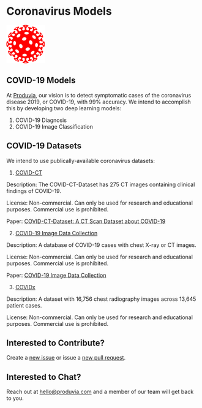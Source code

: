 # Coronavirus Models

![coronavirus-image](coronavirus-image.png)

## COVID-19 Models

At [Produvia](https://produvia.com), our vision is to detect symptomatic cases of the coronavirus disease 2019, or COVID-19, with 99% accuracy. We intend to accomplish this by developing two deep learning models:

1. COVID-19 Diagnosis
2. COVID-19 Image Classification

## COVID-19 Datasets

We intend to use publically-available coronavirus datasets:

1. [COVID-CT](https://github.com/UCSD-AI4H/COVID-CT)

Description: The COVID-CT-Dataset has 275 CT images containing clinical findings of COVID-19.

License: Non-commercial. Can only be used for research and educational purposes. Commercial use is prohibited.

Paper: [COVID-CT-Dataset: A CT Scan Dataset about COVID-19](https://arxiv.org/abs/2003.13865)

2. [COVID-19 Image Data Collection](https://github.com/ieee8023/covid-chestxray-dataset)

Description: A database of COVID-19 cases with chest X-ray or CT images.

License: Non-commercial. Can only be used for research and educational purposes. Commercial use is prohibited.

Paper: [COVID-19 Image Data Collection](https://arxiv.org/abs/2003.11597)

3. [COVIDx](https://github.com/lindawangg/COVID-Net)

Description: A dataset with 16,756 chest radiography images across 13,645 patient cases.

License: Non-commercial. Can only be used for research and educational purposes. Commercial use is prohibited.

## Interested to Contribute?

Create a [new issue](https://github.com/produvia/coronavirus-models/issues/new/choose) or issue a [new pull request](https://github.com/produvia/coronavirus-models/compare).

## Interested to Chat?

Reach out at hello@produvia.com and a member of our team will get back to you.
